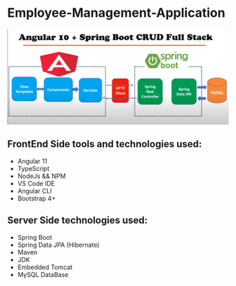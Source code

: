 # Employee-Management-Application

![image](https://github.com/fadhlaouir/Employee-Management-Application/blob/master/AngularSpringBoot.png)

## FrontEnd Side tools and technologies used: 
- Angular 11 
- TypeScript 
- NodeJs && NPM 
- VS Code IDE 
- Angular CLI 
- Bootstrap 4+
## Server Side technologies used: 
- Spring Boot
- Spring Data JPA (Hibernate)
- Maven
- JDK
- Embedded Tomcat
- MySQL DataBase
